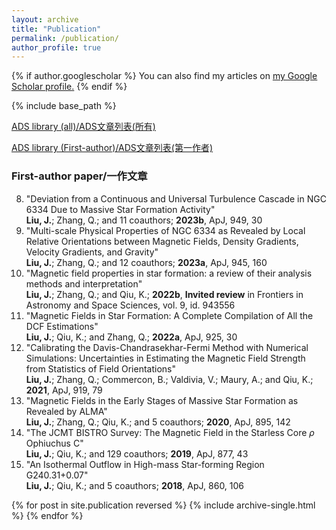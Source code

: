 ```yaml
---
layout: archive
title: "Publication"
permalink: /publication/
author_profile: true
---
```


{% if author.googlescholar %}
  You can also find my articles on <u><a href="{{author.googlescholar}}">my Google Scholar profile</a>.</u>
{% endif %}

{% include base_path %}

[ADS library (all)/ADS文章列表(所有)](https://ui.adsabs.harvard.edu/public-libraries/NMQGgqroSeurMcPVsgLiqQ)

[ADS library (First-author)/ADS文章列表(第一作者)](https://ui.adsabs.harvard.edu/public-libraries/BHaOyBG7Q-C6tUacIfbv3Q)

### First-author paper/一作文章
8. "Deviation from a Continuous and Universal Turbulence Cascade in NGC 6334 Due to Massive Star Formation Activity"  
**Liu, J.**; Zhang, Q.; and 11 coauthors; **2023b**, ApJ, 949, 30
7. "Multi-scale Physical Properties of NGC 6334 as Revealed by Local Relative Orientations between Magnetic Fields, Density Gradients, Velocity Gradients, and Gravity"  
**Liu, J.**; Zhang, Q.; and 12 coauthors; **2023a**, ApJ, 945, 160
6. "Magnetic field properties in star formation: a review of their analysis methods and interpretation"  
**Liu, J.**; Zhang, Q.; and Qiu, K.; **2022b**, **Invited review** in Frontiers in Astronomy and Space Sciences, vol. 9, id. 943556
5. "Magnetic Fields in Star Formation: A Complete Compilation of All the DCF Estimations"  
**Liu, J.**; Qiu, K.; and Zhang, Q.; **2022a**, ApJ, 925, 30
4. "Calibrating the Davis-Chandrasekhar-Fermi Method with Numerical Simulations: Uncertainties in Estimating the Magnetic Field Strength from Statistics of Field Orientations"  
**Liu, J.**; Zhang, Q.; Commercon, B.; Valdivia, V.; Maury, A.; and Qiu, K.; **2021**, ApJ, 919, 79
3. "Magnetic Fields in the Early Stages of Massive Star Formation as Revealed by ALMA"  
**Liu, J.**; Zhang, Q.; Qiu, K.; and 5 coauthors; **2020**, ApJ, 895, 142
2. "The JCMT BISTRO Survey: The Magnetic Field in the Starless Core $\rho$ Ophiuchus C"  
**Liu, J.**; Qiu, K.; and 129 coauthors; **2019**, ApJ, 877, 43
1. "An Isothermal Outflow in High-mass Star-forming Region G240.31+0.07"  
**Liu, J.**; Qiu, K.; and 5 coauthors; **2018**, ApJ, 860, 106


{% for post in site.publication reversed %}
  {% include archive-single.html %}
{% endfor %}
